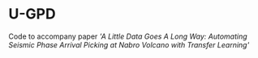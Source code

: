 # U-GPD
Code to accompany paper _'A Little Data Goes A Long Way: Automating Seismic Phase Arrival Picking at Nabro Volcano with Transfer Learning'_
